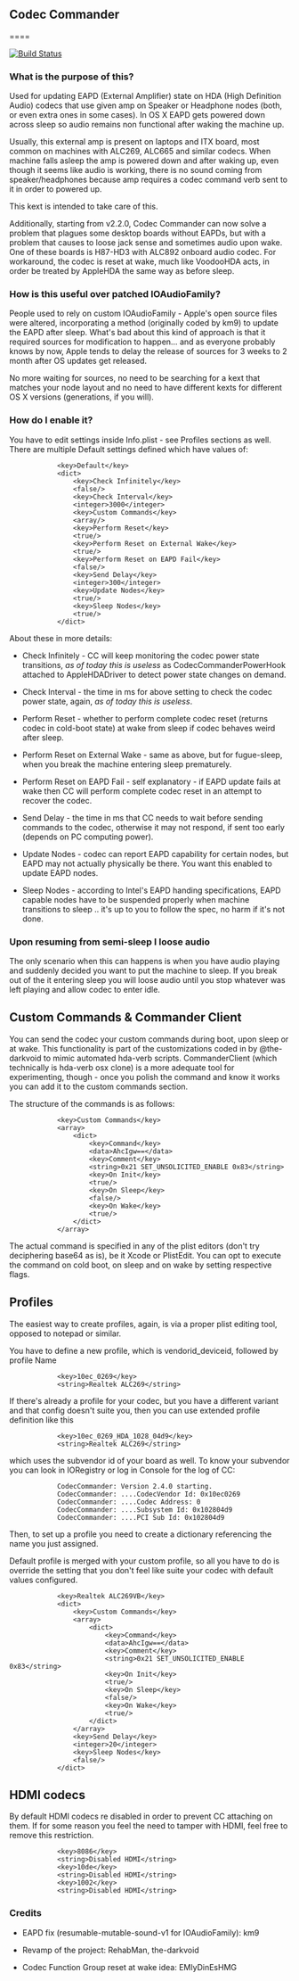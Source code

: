 ## Codec Commander
====

[![Build Status](https://github.com/Sniki/EAPD-Codec-Commander/workflows/CI/badge.svg?branch=master)](https://github.com/Sniki/EAPD-Codec-Commander/actions)

### What is the purpose of this?
Used for updating EAPD (External Amplifier) state on HDA (High Definition Audio) codecs that use given amp on Speaker or Headphone nodes (both, or even extra ones in some cases). In OS X EAPD gets powered down across sleep so audio remains non functional after waking the machine up.

Usually, this external amp is present on laptops and ITX board, most common on machines with ALC269, ALC665 and similar codecs. When machine falls asleep the amp is powered down and after waking up, even though it seems like audio is working, there is no sound coming from speaker/headphones because amp requires a codec command verb sent to it in order to powered up.

This kext is intended to take care of this.

Additionally, starting from v2.2.0, Codec Commander can now solve a problem that plagues some desktop boards without EAPDs, but with a problem that causes to loose jack sense and sometimes audio upon wake. One of these boards is H87-HD3 with ALC892 onboard audio codec. For workaround, the codec is reset at wake, much like VoodooHDA acts, in order be treated by AppleHDA the same way as before sleep.

### How is this useful over patched IOAudioFamily?
People used to rely on custom IOAudioFamily - Apple's open source files were altered, incorporating a method (originally coded by km9) to update the EAPD after sleep. What's bad about this kind of approach is that it required sources for modification to happen… and as everyone probably knows by now, Apple tends to delay the release of sources for 3 weeks to 2 month after OS updates get released. 

No more waiting for sources, no need to be searching for a kext that matches your node layout and no need to have different kexts for different OS X versions (generations, if you will). 

### How do I enable it?

You have to edit settings inside Info.plist - see Profiles sections as well. There are multiple Default settings defined which have values of:

				<key>Default</key>
				<dict>
					<key>Check Infinitely</key>
					<false/>
					<key>Check Interval</key>
					<integer>3000</integer>
					<key>Custom Commands</key>
					<array/>
					<key>Perform Reset</key>
					<true/>
					<key>Perform Reset on External Wake</key>
					<true/>
					<key>Perform Reset on EAPD Fail</key>
					<false/>
					<key>Send Delay</key>
					<integer>300</integer>
					<key>Update Nodes</key>
					<true/>
					<key>Sleep Nodes</key>
					<true/>
				</dict>
				
About these in more details:

* Check Infinitely - CC will keep monitoring the codec power state transitions, *as of today this is useless* as CodecCommanderPowerHook attached to AppleHDADriver to detect power state changes on demand.

* Check Interval - the time in ms for above setting to check the codec power state, again, *as of today this is useless*.

* Perform Reset - whether to perform complete codec reset (returns codec in cold-boot state) at wake from sleep if codec behaves weird after sleep.

* Perform Reset on External Wake - same as above, but for fugue-sleep, when you break the machine entering sleep prematurely.

* Perform Reset on EAPD Fail - self explanatory - if EAPD update fails at wake then CC will perform complete codec reset in an attempt to recover the codec.

* Send Delay - the time in ms that CC needs to wait before sending commands to the codec, otherwise it may not respond, if sent too early (depends on PC computing power).

* Update Nodes - codec can report EAPD capability for certain nodes, but EAPD may not actually physically be there. You want this enabled to update EAPD nodes.

* Sleep Nodes - according to Intel's EAPD handing specifications, EAPD capable nodes have to be suspended properly when machine transitions to sleep .. it's up to you to follow the spec, no harm if it's not done.

### Upon resuming from semi-sleep I loose audio

The only scenario when this can happens is when you have audio playing and suddenly decided you want to put the machine to sleep. If you break out of the it entering sleep you will loose audio until you stop whatever was left playing and allow codec to enter idle. 

## Custom Commands & Commander Client 

You can send the codec your custom commands during boot, upon sleep or at wake. This functionality is part of the customizations coded in by @the-darkvoid to mimic automated hda-verb scripts. CommanderClient (which technically is hda-verb osx clone) is a more adequate tool for experimenting, though - once you polish the command and know it works you can add it to the custom commands section.

The structure of the commands is as follows:


				<key>Custom Commands</key>
				<array>
					<dict>
						<key>Command</key>
						<data>AhcIgw==</data>
						<key>Comment</key>
						<string>0x21 SET_UNSOLICITED_ENABLE 0x83</string>
						<key>On Init</key>
						<true/>
						<key>On Sleep</key>
						<false/>
						<key>On Wake</key>
						<true/>
					</dict>
				</array>

The actual command is specified in any of the plist editors (don't try deciphering base64 as is), be it Xcode or PlistEdit. You can opt to execute the command on cold boot, on sleep and on wake by setting respective flags. 

## Profiles

The easiest way to create profiles, again, is via a proper plist editing tool, opposed to notepad or similar.
			
You have to define a new profile, which is vendorid_deviceid, followed by profile Name

				<key>10ec_0269</key>
				<string>Realtek ALC269</string>

If there's already a profile for your codec, but you have a different variant and that config doesn't suite you, then you can use extended profile definition like this 

				<key>10ec_0269_HDA_1028_04d9</key>
				<string>Realtek ALC269</string>

which uses the subvendor id of your board as well. To know your subvendor you can look in IORegistry or log in Console for the log of CC:

				CodecCommander: Version 2.4.0 starting.
				CodecCommander: ....CodecVendor Id: 0x10ec0269
				CodecCommander: ....Codec Address: 0
				CodecCommander: ....Subsystem Id: 0x102804d9
				CodecCommander: ....PCI Sub Id: 0x102804d9
				
Then, to set up a profile you need to create a dictionary referencing the name you just assigned. 

Default profile is merged with your custom profile, so all you have to do is override the setting that you don't feel like suite your codec with default values configured. 

				<key>Realtek ALC269VB</key>
				<dict>
					<key>Custom Commands</key>
					<array>
						<dict>
							<key>Command</key>
							<data>AhcIgw==</data>
							<key>Comment</key>
							<string>0x21 SET_UNSOLICITED_ENABLE 0x83</string>
							<key>On Init</key>
							<true/>
							<key>On Sleep</key>
							<false/>
							<key>On Wake</key>
							<true/>
						</dict>
					</array>
					<key>Send Delay</key>
					<integer>20</integer>
					<key>Sleep Nodes</key>
					<false/>
				</dict>

## HDMI codecs

By default HDMI codecs re disabled in order to prevent CC attaching on them. If for some reason you feel the need to tamper with HDMI, feel free to remove this restriction.

				<key>8086</key>
				<string>Disabled HDMI</string>
				<key>10de</key>
				<string>Disabled HDMI</string>
				<key>1002</key>
				<string>Disabled HDMI</string>				

 

### Credits

- EAPD fix (resumable-mutable-sound-v1 for IOAudioFamily): km9

- Revamp of the project: RehabMan, the-darkvoid

- Codec Function Group reset at wake idea: EMlyDinEsHMG
